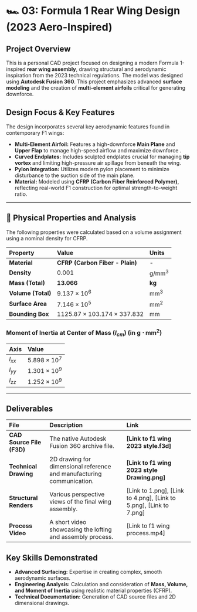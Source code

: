 # 🏎️ 03: Formula 1 Rear Wing Design (2023 Aero-Inspired)

## Project Overview

This is a personal CAD project focused on designing a modern Formula 1-inspired **rear wing assembly**, drawing structural and aerodynamic inspiration from the 2023 technical regulations. The model was designed using **Autodesk Fusion 360**. This project emphasizes advanced **surface modeling** and the creation of **multi-element airfoils** critical for generating downforce.

## Design Focus & Key Features

The design incorporates several key aerodynamic features found in contemporary F1 wings:

* **Multi-Element Airfoil:** Features a high-downforce **Main Plane** and **Upper Flap** to manage high-speed airflow and maximize downforce .
* **Curved Endplates:** Includes sculpted endplates crucial for managing **tip vortex** and limiting high-pressure air spillage from beneath the wing.
* **Pylon Integration:** Utilizes modern pylon placement to minimize disturbance to the suction side of the main plane.
* **Material:** Modeled using **CFRP (Carbon Fiber Reinforced Polymer)**, reflecting real-world F1 construction for optimal strength-to-weight ratio.

---

## 🔬 Physical Properties and Analysis

The following properties were calculated based on a volume assignment using a nominal density for CFRP.

| Property | Value | Units |
| :--- | :--- | :--- |
| **Material** | **CFRP (Carbon Fiber - Plain)** | - |
| **Density** | $0.001$ | $\text{g} / \text{mm}^3$ |
| **Mass (Total)** | **$13.066$** | **$\text{kg}$** |
| **Volume (Total)** | $9.137 \times 10^6$ | $\text{mm}^3$ |
| **Surface Area** | $7.146 \times 10^5$ | $\text{mm}^2$ |
| **Bounding Box** | $1125.87 \times 103.174 \times 337.832$ | $\text{mm}$ |

### Moment of Inertia at Center of Mass ($I_{cm}$) (in $\text{g}\cdot\text{mm}^2$)

| Axis | Value |
| :--- | :--- |
| $I_{xx}$ | $5.898 \times 10^7$ |
| $I_{yy}$ | $1.301 \times 10^9$ |
| $I_{zz}$ | $1.252 \times 10^9$ |

---

## Deliverables

| File | Description | Link |
| :--- | :--- | :--- |
| **CAD Source File (F3D)** | The native Autodesk Fusion 360 archive file. | **[Link to f1 wing 2023 style.f3d]** |
| **Technical Drawing** | 2D drawing for dimensional reference and manufacturing communication. | **[Link to f1 wing 2023 style Drawing.png]** |
| **Structural Renders** | Various perspective views of the final wing assembly. | [Link to 1.png], [Link to 4.png], [Link to 5.png], [Link to 7.png] |
| **Process Video** | A short video showcasing the lofting and assembly process. | [Link to f1 wing process.mp4] |

## Key Skills Demonstrated

* **Advanced Surfacing:** Expertise in creating complex, smooth aerodynamic surfaces.
* **Engineering Analysis:** Calculation and consideration of **Mass, Volume, and Moment of Inertia** using realistic material properties (CFRP).
* **Technical Documentation:** Generation of CAD source files and 2D dimensional drawings.
